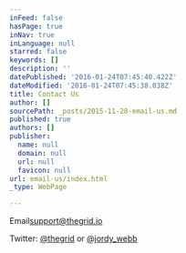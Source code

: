 ```yaml
---
inFeed: false
hasPage: true
inNav: true
inLanguage: null
starred: false
keywords: []
description: ''
datePublished: '2016-01-24T07:45:40.422Z'
dateModified: '2016-01-24T07:45:38.038Z'
title: Contact Us
author: []
sourcePath: _posts/2015-11-28-email-us.md
published: true
authors: []
publisher:
  name: null
  domain: null
  url: null
  favicon: null
url: email-us/index.html
_type: WebPage

---
```

Email[support@thegrid.io][0]

Twitter: [@thegrid][1] or [@jordy\_webb][2]

[0]: mailto:support@thegrid.io
[1]: https://twitter.com/thegrid
[2]: https://twitter.com/Jordy_Webb